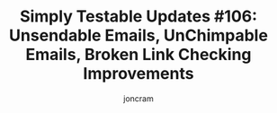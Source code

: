 ---
layout: default
title: "Simply Testable Updates #106: Unsendable Emails, UnChimpable Emails, Broken Link Checking Improvements "
author: joncram
newsletter:
    issue_number: 106th
    url: https://us5.campaign-archive2.com/?u=ac75e33d993d2b502e333ddd0&amp;id=5f34e2860b
    highlights:
      - <a href="https://us5.campaign-archive2.com/?u=ac75e33d993d2b502e333ddd0&amp;id=5f34e2860b#handling-unsendable-emails">Handling Unsendable Emails</a>
      - <a href="https://us5.campaign-archive2.com/?u=ac75e33d993d2b502e333ddd0&amp;id=5f34e2860b#handling-unchimpable-emails">Handling Unchimpable Emails</a>
      - <a href="https://us5.campaign-archive2.com/?u=ac75e33d993d2b502e333ddd0&amp;id=5f34e2860b#finalising-podcast-ads">Finalising Podcast Ads</a>
    closing_sentence: Expect the next newsletter in a week from now on 17 September 2014
---